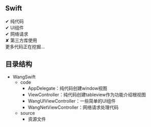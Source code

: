 ## Swift

✔  纯代码 <br/>
✔  UI组件 <br/>
✔  网络请求 <br/>
✘  第三方库使用 <br/>
更多代码正在挖掘... <br/>

## 目录结构
* WangSwift
	* code
		* AppDelegate：纯代码创建window视图
		* ViewController：纯代码创建tableview作为功能介绍根视图
		* WangUIViewController：一些简单的UI组件
		* WangNetViewController：网络请求处理代码
	* source
		* 资源文件


